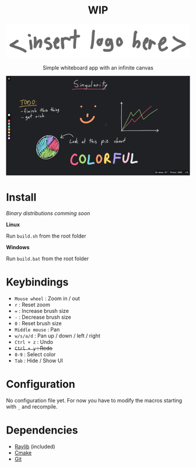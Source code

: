 <h1 align="center">WIP</h1>

![Logo](images/logo.png)
<p align="center">Simple whiteboard app with an infinite canvas</p>

![App](images/sc1.png)

# Install

_Binary distributions comming soon_

**Linux**

Run `build.sh` from the root folder

**Windows**

Run `build.bat` from the root folder

# Keybindings

- `Mouse wheel` : Zoom in / out
- `r` : Reset zoom
- `=` : Increase brush size
- `-` : Decrease brush size
- `0` : Reset brush size
- `Middle mouse` : Pan
- `w/s/a/d` : Pan up / down / left / right
- `Ctrl + z` : Undo
- ~~`Ctrl + y` : Redo~~
- `0-9` : Select color
- `Tab` : Hide / Show UI

# Configuration

No configuration file yet. For now you have to modify the macros starting with `_` and recompile.

# Dependencies

- [Raylib](https://www.raylib.com/index.html) (included)
- [Cmake](https://cmake.org/)
- [Git](https://git-scm.com/)

